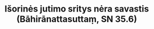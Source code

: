 ---
layout: page
title: 'Išorinės jutimo sritys nėra savastis (Bāhirānattasuttaṃ, SN 35.6)'
category: susijusios suttos
index: Nesavastingumas (anattā)
sortIndex: 35006
tags: Nesavastingumas (anattā)
suttacentral: sn35.6
---